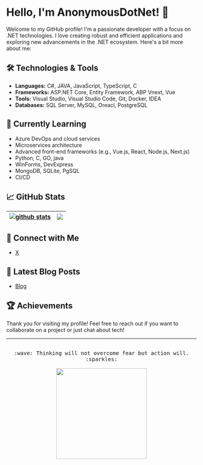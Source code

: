 # Hello, I'm AnonymousDotNet! 👋

Welcome to my GitHub profile! I'm a passionate developer with a focus on .NET technologies. I love creating robust and efficient applications and exploring new advancements in the .NET ecosystem. Here's a bit more about me:

## 🛠️ Technologies & Tools

- **Languages:** C#, JAVA, JavaScript, TypeScript, C
- **Frameworks:** ASP.NET Core, Entity Framework, ABP Vnext, Vue
- **Tools:** Visual Studio, Visual Studio Code, Git, Docker, IDEA
- **Databases:** SQL Server, MySQL, Oreacl, PostgreSQL

## 🌱 Currently Learning

- Azure DevOps and cloud services
- Microservices architecture
- Advanced front-end frameworks (e.g., <!-- Angular, --> Vue.js, React, Node.js, Next.js)
- Python, C, GO, java
- WinForms, DevExpress
- MongoDB, SQLite, PgSQL
- CI/CD

## 📈 GitHub Stats


<!--
![AnonymousDotNet's GitHub stats](https://github-readme-stats.vercel.app/api?username=AnonymousDotNet&show_icons=true&theme=radical)
-->

<!--
| <a href="https://github.com/AnonymousDotNet"><img align="center" src="https://github-readme-stats.vercel.app/api?username=AnonymousDotNet&show_icons=true&include_all_commits=true&theme=buefy&hide_border=true&count_private=true" alt="github stats" /></a> | <a href="https://github.com/AnonymousDotNet"><img align="center" src="https://github-readme-stats.vercel.app/api/top-langs/?username=AnonymousDotNet&layout=compact&langs_count=6&exclude_repo=undergrad&theme=buefy&hide_border=true&count_private=true" /></a> |
| ------------- | ------------- |
-->

| <a href="https://github.com/AnonymousDotNet"><img align="center" src="https://github-readme-stats-alpha-nine-10.vercel.app/api?username=AnonymousDotNet&show_icons=true&include_all_commits=true&theme=buefy&hide_border=true&count_private=true" alt="github stats" /></a> | <a href="https://github.com/AnonymousDotNet"><img align="center" src="https://github-readme-stats-alpha-nine-10.vercel.app/api/top-langs/?username=AnonymousDotNet&layout=compact&langs_count=6&exclude_repo=undergrad&theme=buefy&hide_border=true&count_private=true" /></a> |
| ------------- | ------------- |


## 🔗 Connect with Me

<!-- - [LinkedIn](https://www.linkedin.com/in/your-profile)
- [Twitter](https://twitter.com/your-profile)
- [Blog](https://yourblog.com)
-->
- [X](https://x.com/lld477403216357)

## 📝 Latest Blog Posts

<!-- BLOG-POST-LIST:START -->
<!--
- [Post Title 1](https://yourblog.com/post1)
- [Post Title 2](https://yourblog.com/post2)
- [Post Title 3](https://yourblog.com/post3)
-->
- [Blog](http://anonymousdotnet.cn)

<!-- BLOG-POST-LIST:END -->

## 🏆 Achievements

<!--
- Microsoft Certified: Azure Developer Associate
- Contributed to open-source projects like [ProjectName](https://github.com/ProjectName)
-->

Thank you for visiting my profile! Feel free to reach out if you want to collaborate on a project or just chat about tech!

---

<!--
**AnonymousDotNet/AnonymousDotNet** is a ✨ _special_ ✨ repository because its `README.md` (this file) appears on your GitHub profile.

Here are some ideas to get you started:

- 🔭 I’m currently working on ...
- 🌱 I’m currently learning ...
- 👯 I’m looking to collaborate on ...
- 🤔 I’m looking for help with ...
- 💬 Ask me about ...
- 📫 How to reach me: ...
- 😄 Pronouns: ...
- ⚡ Fun fact: ...
-->

<p align="center">
  
  <samp>
    <!-- :wave: Hi -->
    <br>:wave: Thinking will not overcome fear but action will. :sparkles:<br><br>
    <img src="https://i.imgur.com/kdKhgx6.gif" width="240px" align="center">
  </samp>
</p>
<!--
<details>
  <summary><b>:telescope: 2020 goal</b></summary>
  I want to make a little game this year.<br>I'm currently working on a small gameboy game with <a href="https://github.com/tfgrimes">@tfgrimes</a> using <a href="https://github.com/chrismaltby/gb-studio">GBStudio.dev</a>, which is an awesome game creator tool that makes it really easy to design a game if you're primarily focusing on the art and story (like myself). I'm hoping to print this on a cartridge when I'm done so you can actually experience it on a Gameboy!
</details>
-->


